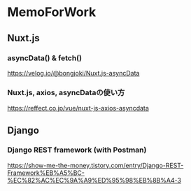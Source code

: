 # MemoForWork

## Nuxt.js

### asyncData() & fetch()
https://velog.io/@bongjoki/Nuxt.js-asyncData

### Nuxt.js, axios, asyncDataの使い方
https://reffect.co.jp/vue/nuxt-js-axios-asyncdata


## Django

### Django REST framework (with Postman)
https://show-me-the-money.tistory.com/entry/Django-REST-Framework%EB%A5%BC-%EC%82%AC%EC%9A%A9%ED%95%98%EB%8B%A4-3
